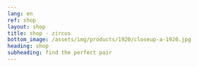 ```yaml
---
lang: en
ref: shop
layout: shop
title: shop · zircus
bottom_image: /assets/img/products/1920/closeup-a-1920.jpg
heading: shop
subheading: find the perfect pair
---
```

